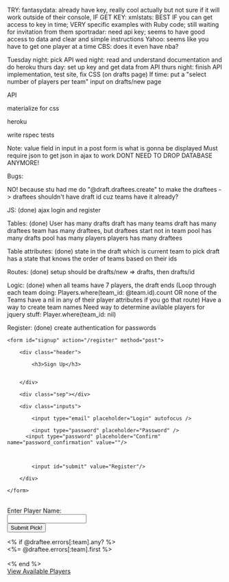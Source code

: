 TRY: fantasydata: already have key, really cool actually but not sure if it will work outside of their console,
IF GET KEY: xmlstats: BEST IF you can get access to key in time; VERY specific examples with Ruby code; still waiting for invitation from them 
sportradar: need api key; seems to have good access to data and clear and simple instructions
Yahoo: seems like you have to get one player at a time
CBS: does it even have nba?



Tuesday night: pick API
wed night: read and understand documentation and do heroku
thurs day: set up key and get data from API
thurs night: finish API implementation, test site, fix CSS (on drafts page)
If time: put a "select number of players per team" input on drafts/new page


API

materialize for css

heroku

write rspec tests



Note:
value field in input in a post form is what is gonna be displayed
Must require json to get json in ajax to work
DONT NEED TO DROP DATABASE ANYMORE!

Bugs:
<!-- INSTEAD OF USING THE TEAM'S ID, YOU NEED TO USE DRAFT POSITION AND USE THE CURRENT TEAM FROM THE DRAFT TABLE TO FIND THE TEAM. THIS WILL FIX THE FACT THAT CURRENT TEAM HAS TO BE SET TO THE FIRST TEAM'S ID
for second draft, it won't end when all the teams are full -->
NO! because stu had me do "@draft.draftees.create" to make the draftees -> draftees shouldn't have draft id cuz teams have it already?

JS: (done)
ajax login and register

Tables: (done)
User has many drafts
draft has many teams
draft has many draftees
team has many draftees, but draftees start not in team
pool has many drafts
pool has many players
players has many draftees

Table attributes: (done)
state in the draft which is current team to pick
draft has a state that knows the order of teams based on their ids

Routes: (done)
setup should be drafts/new => drafts, then drafts/id

Logic: (done)
when all teams have 7 players, the draft ends (Loop through each team doing: Players.where(team_id: @team.id).count
 OR none of the Teams have a nil in any of their player attributes if you go that route)
Have a way to create team names
Need way to determine avilable players for jquery stuff: Player.where(team_id: nil)


Register: (done)
create authentication for passwords




<div class="container">

    <form id="signup" action="/register" method="post">

        <div class="header">
        
            <h3>Sign Up</h3>
            
            
        </div>
        
        <div class="sep"></div>

        <div class="inputs">
        
            <input type="email" placeholder="Login" autofocus />
        
            <input type="password" placeholder="Password" />
          <input type="password" placeholder="Confirm" name="password_confirmation" value=""/>
            

            
            <input id="submit" value="Register"/>
        
        </div>

    </form>

</div>
​
<div class="white_text">Enter Player Name:</div>

<form action="/drafts/<%= @draft.id %>" method="post">
  <input name="draftee" id="autocomplete" value= "" />
    </br>
   <input class="btn btn-primary" type = "submit" value= "Submit Pick!" />
</form>
  <% if @draftee.errors[:team].any? %>
      <div><%= @draftee.errors[:team].first %></div>
      <br>
<% end %>

<div type="button" class="btn btn-primary"><a class="white_text" href="/drafts/<%= @draft.id %>/players">View Available Players</a></div>